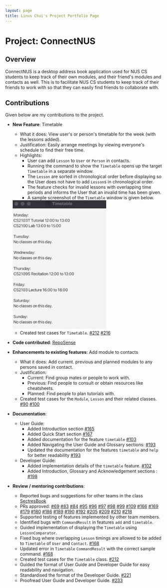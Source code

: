 ```yaml
---
layout: page
title: Linus Chui's Project Portfolio Page
---
```


# Project: ConnectNUS

## Overview
ConnectNUS is a desktop address book application used for NUS CS students to keep track of their own modules, and their friend's modules and contacts as well. This is to facilitate NUS CS students to keep track of their friends to work with so that they can easily find friends to collaborate with.

## Contributions
Given below are my contributions to the project.

* **New Feature**: Timetable
    * What it does: View user's or person's timetable for the week (with the lessons added).
    * Justification: Easily arrange meetings by viewing everyone's schedule to find their free time.
    * Highlights:
      * User can add `Lesson` to `User` or `Person` in contacts.
      * Running the command to show the `Timetable` opens up the target `Timetable` in a separate window.
      * The `Lesson` are sorted in chronological order before displaying so the User does not have to add `Lesson`s in chronological order.
      * The feature checks for invalid lessons with overlapping time periods and informs the User that an invalid time has been given.
      * A sample screenshot of the `Timetable` window is given below.

    <img src="../images/TimetableWindow.png" width="300" />
  
   * Created test cases for `Timetable`.  [\#212](https://github.com/AY2223S1-CS2103T-T14-4/tp/pull/212) [\#216](https://github.com/AY2223S1-CS2103T-T14-4/tp/pull/216)

* **Code contributed**: [RepoSense](https://nus-cs2103-ay2223s1.github.io/tp-dashboard/?search=linuschui&breakdown=true&sort=groupTitle&sortWithin=title&since=2022-09-16&timeframe=commit&mergegroup=&groupSelect=groupByRepos&checkedFileTypes=docs~functional-code~test-code~other)

* **Enhancements to existing features**: Add module to contacts
    * What it does: Add current. previous and planned modules to any persons saved in contact.
    * Justification:
        * Current: Find group mates or people to work with.
        * Previous: Find people to consult or obtain resources like cheatsheets.
        * Planned: Find people to plan tutorials with.
    * Created test cases for the `Module`, `Lesson` and their related classes. [\#90](https://github.com/AY2223S1-CS2103T-T14-4/tp/pull/90)  [\#100](https://github.com/AY2223S1-CS2103T-T14-4/tp/pull/100)

* **Documentation**:
    * User Guide:
        * Added Introduction section [\#165](https://github.com/AY2223S1-CS2103T-T14-4/tp/pull/165)
        * Added Quick Start section [\#167](https://github.com/AY2223S1-CS2103T-T14-4/tp/pull/167)
        * Added documentation for the feature `timetable` [\#103](https://github.com/AY2223S1-CS2103T-T14-4/tp/pull/103)
        * Added Navigating the User Guide and Glossary sections: [\#193](https://github.com/AY2223S1-CS2103T-T14-4/tp/pull/193)
        * Updated the documentation for the features `timetable` and `help` for better readability [\#193](https://github.com/AY2223S1-CS2103T-T14-4/tp/pull/193)
    * Developer Guide:
        * Added implementation details of the `timetable` feature. [\#102](https://github.com/AY2223S1-CS2103T-T14-4/tp/pull/102)
        * Added Introduction, Glossary and Acknowledgement sections : [\#198](https://github.com/AY2223S1-CS2103T-T14-4/tp/pull/198)

* **Review / mentoring contributions**:
    * Reported bugs and suggestions for other teams in the class [SectresBook](https://github.com/AY2223S1-CS2103T-W12-2/tp)
    * PRs approved: [\#69](https://github.com/AY2223S1-CS2103T-T14-4/tp/pull/69) [\#83](https://github.com/AY2223S1-CS2103T-T14-4/tp/pull/83) [\#84](https://github.com/AY2223S1-CS2103T-T14-4/tp/pull/84) [\#95](https://github.com/AY2223S1-CS2103T-T14-4/tp/pull/95) [\#96](https://github.com/AY2223S1-CS2103T-T14-4/tp/pull/96) [\#97](https://github.com/AY2223S1-CS2103T-T14-4/tp/pull/97) [\#98](https://github.com/AY2223S1-CS2103T-T14-4/tp/pull/98) [\#99](https://github.com/AY2223S1-CS2103T-T14-4/tp/pull/99) [\#109](https://github.com/AY2223S1-CS2103T-T14-4/tp/pull/109) [\#166](https://github.com/AY2223S1-CS2103T-T14-4/tp/pull/166) [\#169](https://github.com/AY2223S1-CS2103T-T14-4/tp/pull/169) [\#179](https://github.com/AY2223S1-CS2103T-T14-4/tp/pull/179) [\#180](https://github.com/AY2223S1-CS2103T-T14-4/tp/pull/180) [\#186](https://github.com/AY2223S1-CS2103T-T14-4/tp/pull/186) [\#189](https://github.com/AY2223S1-CS2103T-T14-4/tp/pull/189) [\#190](https://github.com/AY2223S1-CS2103T-T14-4/tp/pull/190) [\#192](https://github.com/AY2223S1-CS2103T-T14-4/tp/pull/192) [\#205](https://github.com/AY2223S1-CS2103T-T14-4/tp/pull/205) [\#209](https://github.com/AY2223S1-CS2103T-T14-4/tp/pull/209) [\#210](https://github.com/AY2223S1-CS2103T-T14-4/tp/pull/210) [\#218](https://github.com/AY2223S1-CS2103T-T14-4/tp/pull/218)
    * Supported testing of features implemented by other team members. 
    * Identified bugs with `CommandResult` in features `add` and `timetable`.
    * Guided implementation of displaying the `Timetable` using `LessonComparator`.
    * Fixed bug where overlapping `Lesson` timings are allowed to be added to `Timetable` of `User` and `Contact`. [\#168](https://github.com/AY2223S1-CS2103T-T14-4/tp/pull/168)
    * Updated error in `Timetable` `CommandResult` with the correct sample command.  [\#168](https://github.com/AY2223S1-CS2103T-T14-4/tp/pull/168)
    * Created test cases for the `Timetable` class.  [\#212](https://github.com/AY2223S1-CS2103T-T14-4/tp/pull/212)
    * Guided the format of User Guide and Developer Guide for easy readability and navigation.
    * Standardised the format of the Developer Guide. [\#221](https://github.com/AY2223S1-CS2103T-T14-4/tp/pull/221)
    * Proofread User Guide and Developer Guide. [\#233](https://github.com/AY2223S1-CS2103T-T14-4/tp/pull/233)

